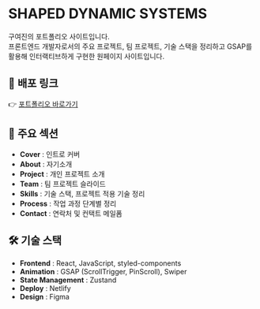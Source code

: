 # SHAPED DYNAMIC SYSTEMS

구여진의 포트폴리오 사이트입니다.  
프론트엔드 개발자로서의 주요 프로젝트, 팀 프로젝트, 기술 스택을 정리하고
GSAP를 활용해 인터랙티브하게 구현한 원페이지 사이트입니다.

## 🔗 배포 링크

👉 [포트폴리오 바로가기](https://gyj-portfolio.netlify.app/)

## 📌 주요 섹션

- **Cover** : 인트로 커버
- **About** : 자기소개
- **Project** : 개인 프로젝트 소개
- **Team** : 팀 프로젝트 슬라이드
- **Skills** : 기술 스택, 프로젝트 적용 기술 정리
- **Process** : 작업 과정 단계별 정리
- **Contact** : 연락처 및 컨택트 메일폼

## 🛠 기술 스택

- **Frontend** : React, JavaScript, styled-components
- **Animation** : GSAP (ScrollTrigger, PinScroll), Swiper
- **State Management** : Zustand
- **Deploy** : Netlify
- **Design** : Figma
